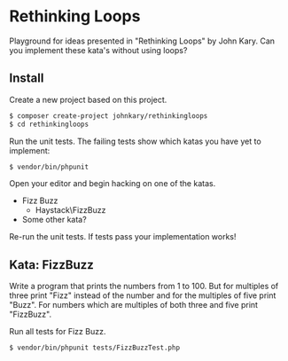 # Rethinking Loops

Playground for ideas presented in "Rethinking Loops" by John Kary. Can you
implement these kata's without using loops?

## Install

Create a new project based on this project.
```sh
$ composer create-project johnkary/rethinkingloops
$ cd rethinkingloops
```

Run the unit tests. The failing tests show which katas you have yet to implement:
```sh
$ vendor/bin/phpunit
```

Open your editor and begin hacking on one of the katas.

* Fizz Buzz
    * Haystack\FizzBuzz
* Some other kata?

Re-run the unit tests. If tests pass your implementation works!

## Kata: FizzBuzz

Write a program that prints the numbers from 1 to 100. But for multiples of
three print "Fizz" instead of the number and for the multiples of five print
"Buzz". For numbers which are multiples of both three and five print "FizzBuzz".

Run all tests for Fizz Buzz.
```sh
$ vendor/bin/phpunit tests/FizzBuzzTest.php
```
